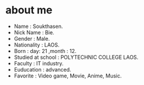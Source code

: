 # about me
    
+ Name : Soukthasen.
+ Nick Name : Bie.
+ Gender : Male.
+ Nationality : LAOS.
+ Born : day: 21 ,month : 12.
+ Studied at school : POLYTECHNIC COLLEGE LAOS.
+ Faculty : IT industry.
+ Euducation : advanced.
+ Favorite : Video game, Movie, Anime, Music.
    